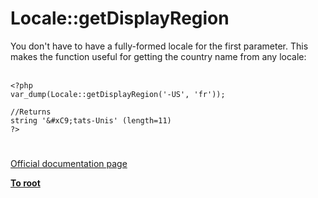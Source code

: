 # Locale::getDisplayRegion



You don&apos;t have to have a fully-formed locale for the first parameter. This makes the function useful for getting the country name from any locale:<br><br>

```
<?php
var_dump(Locale::getDisplayRegion('-US', 'fr'));

//Returns
string '&#xC9;tats-Unis' (length=11)
?>
```
  

#

[Official documentation page](https://www.php.net/manual/en/locale.getdisplayregion.php)

**[To root](/README.md)**